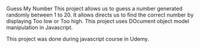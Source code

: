 Guess My Number 
 This project allows us to guess a number generated randomly between 1 to 20. 
 It allows directs  us to find the correct number by displaying Too low or Too high.
 This project uses DOcument object model manipulation in Javascript. 

This project was done during javascript course in Udemy. 
